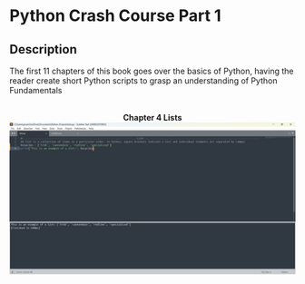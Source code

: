 <h1>Python Crash Course Part 1</h1>

<h2>Description</h2>
The first 11 chapters of this book goes over the basics of Python, having the reader create short Python scripts to grasp an understanding of Python Fundamentals<br />
<br />
<p align="center">
 <b>Chapter 4 Lists</b> <br />
<img src="../img/lists.png"/>

<!--
 ```diff
- text in red
+ text in green
! text in orange
# text in gray
@@ text in purple (and bold)@@
```
--!>
